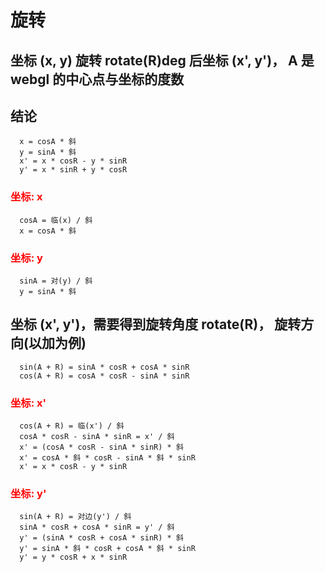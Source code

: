 # 旋转 
## 坐标 (x, y) 旋转 rotate(R)deg 后坐标 (x', y')， A 是 webgl 的中心点与坐标的度数   

## 结论 
```Math
  x = cosA * 斜
  y = sinA * 斜
  x' = x * cosR - y * sinR
  y' = x * sinR + y * cosR
```

### <span style="color: red">坐标: x</span>   

```Math
  cosA = 临(x) / 斜
  x = cosA * 斜
```   

### <span style="color: red">坐标: y</span>   

```Math
  sinA = 对(y) / 斜
  y = sinA * 斜
```   

## 坐标 (x', y')，需要得到旋转角度 rotate(R)， 旋转方向(以加为例)   

```Math  
  sin(A + R) = sinA * cosR + cosA * sinR
  cos(A + R) = cosA * cosR - sinA * sinR
```  

### <span style="color: red">坐标: x'</span>   

```Math
  cos(A + R) = 临(x') / 斜
  cosA * cosR - sinA * sinR = x' / 斜
  x' = (cosA * cosR - sinA * sinR) * 斜
  x' = cosA * 斜 * cosR - sinA * 斜 * sinR
  x' = x * cosR - y * sinR
```   

### <span style="color: red">坐标: y'</span>   
    
```Math  
  sin(A + R) = 对边(y') / 斜
  sinA * cosR + cosA * sinR = y' / 斜
  y' = (sinA * cosR + cosA * sinR) * 斜
  y' = sinA * 斜 * cosR + cosA * 斜 * sinR
  y' = y * cosR + x * sinR
```   